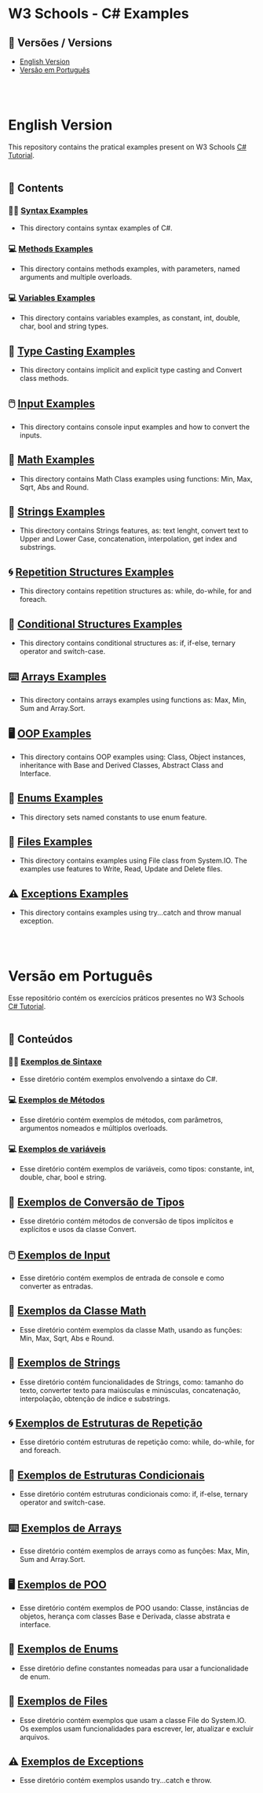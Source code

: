 # W3 Schools - C# Examples

## 📑 Versões / Versions

- [English Version](#english-version)
- [Versão em Português](#versão-em-português)

<br></br>
# English Version

This repository contains the pratical examples present on W3 Schools [C# Tutorial](https://www.w3schools.com/cs/index.php).
<br></br>
## 📁 Contents 

### 👩‍💻 [Syntax Examples](/syntax-examples/app/Program.cs)
- This directory contains syntax examples of C#. 

### 💻 [Methods Examples](/methods-examples/app/Program.cs)
- This directory contains methods examples, with parameters, named arguments and multiple overloads. 

### 💻 [Variables Examples](/variables-examples/app/Program.cs)
- This directory contains variables examples, as constant, int, double, char, bool and string types.

## 💫 [Type Casting Examples](/type-casting-examples/app/Program.cs)
- This directory contains implicit and explicit type casting and Convert class methods.

## 🖱️ [Input Examples](/input-examples/app/Program.cs)
- This directory contains console input examples and how to convert the inputs.

## 🧮 [Math Examples](/math-class-examples/app/Program.cs)
- This directory contains Math Class examples using functions: Min, Max, Sqrt, Abs and Round.

## 🧾 [Strings Examples](/strings-examples/app/Program.cs)
- This directory contains Strings features, as: text lenght, convert text to Upper and Lower Case, concatenation, interpolation, get index and substrings.

## 🌀 [Repetition Structures Examples](/repetition-structures-examples/app/Program.cs)
- This directory contains repetition structures as: while, do-while, for and foreach.

## 🧠 [Conditional Structures Examples](/conditional-structures-examples/app/Program.cs)
- This directory contains conditional structures as: if, if-else, ternary operator and switch-case.

## ⌨️ [Arrays Examples](/arrays-examples/app/Program.cs)
- This directory contains arrays examples using functions as: Max, Min, Sum and Array.Sort.

## 🖥️ [OOP Examples](/oop-examples/app/Program.cs)
- This directory contains OOP examples using: Class, Object instances, inheritance with Base and Derived Classes, Abstract Class and Interface.

## 🔢 [Enums Examples](/enums-examples/app/Program.cs)
- This directory sets named constants to use enum feature.

## 📂 [Files Examples](/files-examples/app/Program.cs)
- This directory contains examples using File class from System.IO. The examples use features to Write, Read, Update and Delete files.

## ⚠️ [Exceptions Examples](/exceptions-examples/app/Program.cs)
- This directory contains examples using try...catch and throw manual exception.

<br></br>
# Versão em Português

Esse repositório contém os exercícios práticos presentes no W3 Schools [C# Tutorial](https://www.w3schools.com/cs/index.php).
<br></br>
## 📁 Conteúdos 

### 👩‍💻 [Exemplos de Sintaxe](/syntax-examples/app/Program.cs)
- Esse diretório contém exemplos envolvendo a sintaxe do C#. 

### 💻 [Exemplos de Métodos](/methods-examples/app/Program.cs)
- Esse diretório contém exemplos de métodos, com parâmetros, argumentos nomeados e múltiplos overloads.

### 💻 [Exemplos de variáveis](/variables-examples/app/Program.cs)
- Esse diretório contém exemplos de variáveis, como tipos: constante, int, double, char, bool e string.

## 💫 [Exemplos de Conversão de Tipos](/type-casting-examples/app/Program.cs)
- Esse diretório contém métodos de conversão de tipos implícitos e explícitos e usos da classe Convert.

## 🖱️ [Exemplos de Input](/input-examples/app/Program.cs)
- Esse diretório contém exemplos de entrada de console e como converter as entradas.

## 🧮 [Exemplos da Classe Math](/math-class-examples/app/Program.cs)
- Esse diretório contém exemplos da classe Math, usando as funções: Min, Max, Sqrt, Abs e Round.

## 🧾 [Exemplos de Strings](/strings-examples/app/Program.cs)
- Esse diretório contém funcionalidades de Strings, como: tamanho do texto, converter texto para maiúsculas e minúsculas, concatenação, interpolação, obtenção de índice e substrings.

## 🌀 [Exemplos de Estruturas de Repetição](/repetition-structures-examples/app/Program.cs)
- Esse diretório contém estruturas de repetição como:  while, do-while, for and foreach.

## 🧠 [Exemplos de Estruturas Condicionais](/conditional-structures-examples/app/Program.cs)
- Esse diretório contém estruturas condicionais como: if, if-else, ternary operator and switch-case.

## ⌨️ [Exemplos de Arrays](/arrays-examples/app/Program.cs)
- Esse diretório contém exemplos de arrays como as funções: Max, Min, Sum and Array.Sort.

## 🖥️ [Exemplos de POO](/oop-examples/app/Program.cs)
- Esse diretório contém exemplos de POO usando: Classe, instâncias de objetos, herança com classes Base e Derivada, classe abstrata e interface.

## 🔢 [Exemplos de Enums](/enums-examples/app/Program.cs)
- Esse diretório define constantes nomeadas para usar a funcionalidade de enum.

## 📂 [Exemplos de Files](/files-examples/app/Program.cs)
- Esse diretório contém exemplos que usam a classe File do System.IO. Os exemplos usam funcionalidades para escrever, ler, atualizar e excluir arquivos.

## ⚠️ [Exemplos de Exceptions](/exceptions-examples/app/Program.cs)
- Esse diretório contém exemplos usando try...catch e throw.